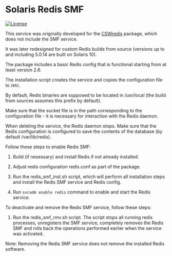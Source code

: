 # Solaris Redis SMF
[![License](https://img.shields.io/badge/License-BSD%203--Clause-blue.svg)](https://github.com/yvoinov/redis_smf/blob/master/LICENSE)

This service was originally developed for the [CSWredis](https://www.opencsw.org/packages/CSWredis) package, which does not include the SMF service.

It was later redesigned for custom Redis builds from source (versions up to and including 5.0.14 are built on Solaris 10).

The package includes a basic Redis config that is functional starting from at least version 2.6.

The installation script creates the service and copies the configuration file to /etc.

By default, Redis binaries are supposed to be located in /usr/local (the build from sources assumes this prefix by default).

Make sure that the socket file is in the path corresponding to the configuration file - it is necessary for interaction with the Redis daemon.

When deleting the service, the Redis daemon stops. Make sure that the Redis configuration is configured to save the contents of the database (by default /var/lib/redis).

Follow these steps to enable Redis SMF:

1. Build (if nesessary) and install Redis if not already installed.

2. Adjust redis configuration redis.conf as part of the package.

3. Run the redis_smf_inst.sh script, which will perform all installation steps and install the Redis SMF service and Redis config.

3. Run `svcadm enable redis` command to enable and start the Redis service.

To deactivate and remove the Redis SMF service, follow these steps:

1. Run the redis_smf_rmv.sh  script. The script stops all running redis processes, unregisters the SMF service, completely removes the Redis SMF and rolls back the operations performed earlier when the service was activated.

Note: Removing the Redis SMF service does not remove the installed Redis software.
